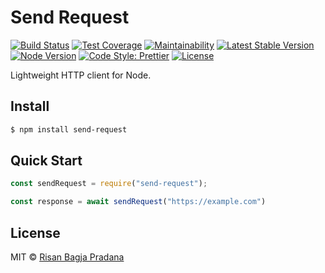 # Send Request

[![Build Status](https://flat.badgen.net/travis/risan/send-request)](https://travis-ci.org/risan/send-request)
[![Test Coverage](https://flat.badgen.net/codeclimate/coverage/risan/send-request)](https://codeclimate.com/github/risan/send-request)
[![Maintainability](https://flat.badgen.net/codeclimate/maintainability/risan/send-request)](https://codeclimate.com/github/risan/send-request)
[![Latest Stable Version](https://flat.badgen.net/npm/v/send-request)](https://www.npmjs.com/package/send-request)
[![Node Version](https://flat.badgen.net/npm/node/send-request)](https://www.npmjs.com/package/send-request)
[![Code Style: Prettier](https://flat.badgen.net/badge/code%20style/prettier/ff69b4)](https://github.com/prettier/prettier)
[![License](https://flat.badgen.net/npm/license/send-request)](https://github.com/risan/send-request/blob/master/LICENSE)

Lightweight HTTP client for Node.

## Install

```bash
$ npm install send-request
```

## Quick Start

```js
const sendRequest = require("send-request");

const response = await sendRequest("https://example.com")
```

## License

MIT © [Risan Bagja Pradana](https://bagja.net)
